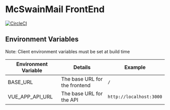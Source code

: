 # McSwainMail FrontEnd

[![CircleCI](https://circleci.com/gh/USA-RedDragon/mcswainmail-frontend/tree/master.svg?style=svg)](https://circleci.com/gh/USA-RedDragon/mcswainmail-frontend/tree/master)

## Environment Variables

Note: Client environment variables must be set at build time

| Environment Variable |            Details            |         Example         |
| -------------------- | ----------------------------- | ----------------------- |
| BASE_URL             | The base URL for the frontend | `/`                     |
| VUE_APP_API_URL      | The base URL for the API      | `http://localhost:3000` |
